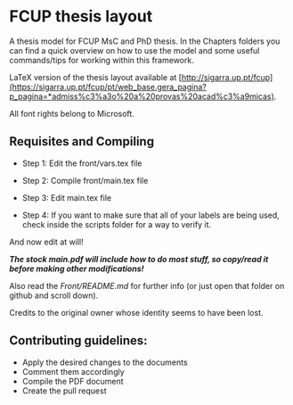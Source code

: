 # FCUP thesis layout

A thesis model for FCUP MsC and PhD thesis. In the Chapters folders you can find a quick overview on how to use the model
and some useful commands/tips for working within this framework.

LaTeX version of the thesis layout available at [http://sigarra.up.pt/fcup](https://sigarra.up.pt/fcup/pt/web_base.gera_pagina?p_pagina=*admiss%c3%a3o%20a%20provas%20acad%c3%a9micas).

All font rights belong to Microsoft.


## Requisites and Compiling

* Step 1: Edit the front/vars.tex file

* Step 2: Compile  front/main.tex file

* Step 3: Edit     main.tex       file

* Step 4: If you want to make sure that all of your labels are being used, check inside the scripts folder for a way to verify it.


And now edit at will!

 **_The stock main.pdf will include how to do most stuff, so copy/read it before making other modifications!_**

 Also read the *Front/README.md* for further info (or just open that folder on github and scroll down).

 Credits to the original owner whose identity seems to have been lost.



## Contributing guidelines:
* Apply the desired changes to the documents
* Comment them accordingly
* Compile the PDF document
* Create the pull request
